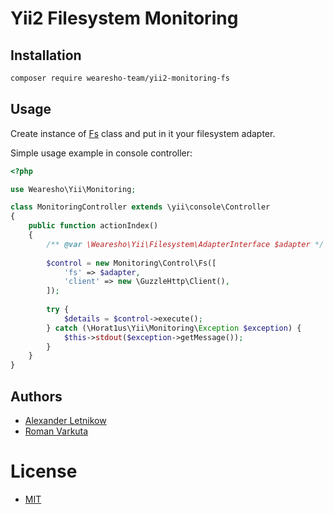 # Yii2 Filesystem Monitoring

## Installation

```bash
composer require wearesho-team/yii2-monitoring-fs
```

## Usage

Create instance of [Fs](./src/Control/Fs.php) class and put in it your filesystem adapter.

Simple usage example in console controller:

```php
<?php

use Wearesho\Yii\Monitoring;

class MonitoringController extends \yii\console\Controller
{
    public function actionIndex()
    {
        /** @var \Wearesho\Yii\Filesystem\AdapterInterface $adapter */
        
        $control = new Monitoring\Control\Fs([
            'fs' => $adapter,
            'client' => new \GuzzleHttp\Client(),
        ]);
        
        try {
            $details = $control->execute();
        } catch (\Horat1us\Yii\Monitoring\Exception $exception) {
            $this->stdout($exception->getMessage());
        }
    }
}

```

## Authors
- [Alexander Letnikow](mailto:reclamme@gmail.com)
- [Roman Varkuta](mailto:roman.varkuta@gmail.com)

# License
- [MIT](./LICENSE)
